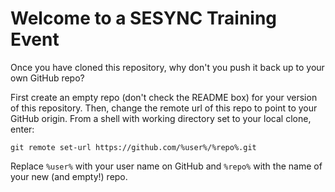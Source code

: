 # Welcome to a SESYNC Training Event

Once you have cloned this repository, why don't you push it back up to your own GitHub repo?

First create an empty repo (don't check the README box) for your version of this repository. Then, change the remote url of this repo to point to your GitHub origin. From a shell with working directory set to your local clone, enter:

    git remote set-url https://github.com/%user%/%repo%.git
	
Replace `%user%` with your user name on GitHub and `%repo%` with the name of your new (and empty!) repo.
